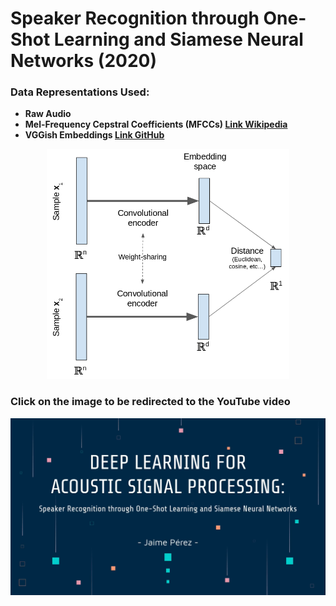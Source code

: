 # Speaker Recognition through One-Shot Learning and Siamese Neural Networks (2020)

### Data Representations Used:
* **Raw Audio**
* **Mel-Frequency Cepstral Coefficients (MFCCs) [Link Wikipedia](https://en.wikipedia.org/wiki/Mel-frequency_cepstrum)**
* **VGGish Embeddings [Link GitHub](https://github.com/tensorflow/models/tree/master/research/audioset/vggish)**

<p align="center">
<img src="siamese_network.png" alt="Siamese Network"
	width="388" height="368" />
</p>


### Click on the image to be redirected to the YouTube video
[![YouTube](video_frame.png)](https://www.youtube.com/watch?v=uUcmeUlxgRs)
